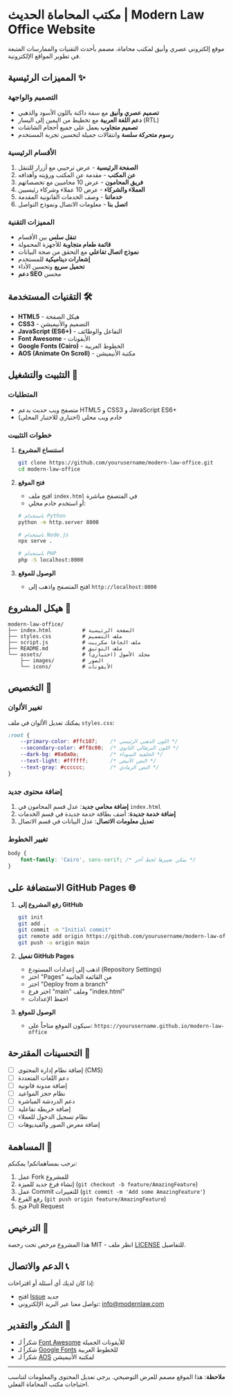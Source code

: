 # مكتب المحاماة الحديث | Modern Law Office Website

موقع إلكتروني عصري وأنيق لمكتب محاماة، مصمم بأحدث التقنيات والممارسات المتبعة في تطوير المواقع الإلكترونية.

## المميزات الرئيسية ✨

### التصميم والواجهة
- **تصميم عصري وأنيق** مع سمة داكنة باللون الأسود والذهبي
- **دعم اللغة العربية** مع تخطيط من اليمين إلى اليسار (RTL)
- **تصميم متجاوب** يعمل على جميع أحجام الشاشات
- **رسوم متحركة سلسة** وانتقالات جميلة لتحسين تجربة المستخدم

### الأقسام الرئيسية
1. **الصفحة الرئيسية** - عرض ترحيبي مع أزرار للتنقل
2. **عن المكتب** - مقدمة عن المكتب ورؤيته وأهدافه
3. **فريق المحامون** - عرض 10 محاميين مع تخصصاتهم
4. **العملاء والشركاء** - عرض 10 عملاء وشركاء رئيسيين
5. **خدماتنا** - وصف الخدمات القانونية المقدمة
6. **اتصل بنا** - معلومات الاتصال ونموذج التواصل

### المميزات التقنية
- **تنقل سلس** بين الأقسام
- **قائمة طعام متجاوبة** للأجهزة المحمولة
- **نموذج اتصال تفاعلي** مع التحقق من صحة البيانات
- **إشعارات ديناميكية** للمستخدم
- **تحميل سريع** وتحسين الأداء
- **دعم SEO** محسن

## التقنيات المستخدمة 🛠️

- **HTML5** - هيكل الصفحة
- **CSS3** - التصميم والأنيميشن
- **JavaScript (ES6+)** - التفاعل والوظائف
- **Font Awesome** - الأيقونات
- **Google Fonts (Cairo)** - الخطوط العربية
- **AOS (Animate On Scroll)** - مكتبة الأنيميشن

## التثبيت والتشغيل 🚀

### المتطلبات
- متصفح ويب حديث يدعم HTML5 و CSS3 و JavaScript ES6+
- خادم ويب محلي (اختياري للاختبار المحلي)

### خطوات التثبيت

1. **استنساخ المشروع**
   ```bash
   git clone https://github.com/yourusername/modern-law-office.git
   cd modern-law-office
   ```

2. **فتح الموقع**
   - افتح ملف `index.html` في المتصفح مباشرة
   - أو استخدم خادم محلي:
   ```bash
   # باستخدام Python
   python -m http.server 8000
   
   # باستخدام Node.js
   npx serve .
   
   # باستخدام PHP
   php -S localhost:8000
   ```

3. **الوصول للموقع**
   - افتح المتصفح واذهب إلى `http://localhost:8000`

## هيكل المشروع 📁

```
modern-law-office/
├── index.html          # الصفحة الرئيسية
├── styles.css          # ملف التصميم
├── script.js           # ملف الجافا سكريبت
├── README.md           # ملف التوثيق
└── assets/             # مجلد الأصول (اختياري)
    ├── images/         # الصور
    └── icons/          # الأيقونات
```

## التخصيص 🎨

### تغيير الألوان
يمكنك تعديل الألوان في ملف `styles.css`:

```css
:root {
    --primary-color: #ffc107;    /* اللون الذهبي الرئيسي */
    --secondary-color: #ff8c00;  /* اللون البرتقالي الثانوي */
    --dark-bg: #0a0a0a;          /* الخلفية السوداء */
    --text-light: #ffffff;       /* النص الأبيض */
    --text-gray: #cccccc;        /* النص الرمادي */
}
```

### إضافة محتوى جديد
1. **إضافة محامي جديد**: عدل قسم المحامون في `index.html`
2. **إضافة خدمة جديدة**: أضف بطاقة خدمة جديدة في قسم الخدمات
3. **تعديل معلومات الاتصال**: عدل البيانات في قسم الاتصال

### تغيير الخطوط
```css
body {
    font-family: 'Cairo', sans-serif; /* يمكن تغييرها لخط آخر */
}
```

## الاستضافة على GitHub Pages 🌐

1. **رفع المشروع إلى GitHub**
   ```bash
   git init
   git add .
   git commit -m "Initial commit"
   git remote add origin https://github.com/yourusername/modern-law-office.git
   git push -u origin main
   ```

2. **تفعيل GitHub Pages**
   - اذهب إلى إعدادات المستودع (Repository Settings)
   - اختر "Pages" من القائمة الجانبية
   - اختر "Deploy from a branch"
   - اختر فرع "main" وملف "index.html"
   - احفظ الإعدادات

3. **الوصول للموقع**
   - سيكون الموقع متاحاً على: `https://yourusername.github.io/modern-law-office`

## التحسينات المقترحة 🔮

- [ ] إضافة نظام إدارة المحتوى (CMS)
- [ ] دعم اللغات المتعددة
- [ ] إضافة مدونة قانونية
- [ ] نظام حجز المواعيد
- [ ] دعم الدردشة المباشرة
- [ ] إضافة خريطة تفاعلية
- [ ] نظام تسجيل الدخول للعملاء
- [ ] إضافة معرض الصور والفيديوهات

## المساهمة 🤝

نرحب بمساهماتكم! يمكنكم:

1. عمل Fork للمشروع
2. إنشاء فرع جديد للميزة (`git checkout -b feature/AmazingFeature`)
3. عمل Commit للتغييرات (`git commit -m 'Add some AmazingFeature'`)
4. رفع الفرع (`git push origin feature/AmazingFeature`)
5. فتح Pull Request

## الترخيص 📄

هذا المشروع مرخص تحت رخصة MIT - انظر ملف [LICENSE](LICENSE) للتفاصيل.

## الدعم والاتصال 📞

إذا كان لديك أي أسئلة أو اقتراحات:

- افتح [Issue](https://github.com/yourusername/modern-law-office/issues) جديد
- تواصل معنا عبر البريد الإلكتروني: info@modernlaw.com

## الشكر والتقدير 🙏

- شكراً لـ [Font Awesome](https://fontawesome.com/) للأيقونات الجميلة
- شكراً لـ [Google Fonts](https://fonts.google.com/) للخطوط العربية
- شكراً لـ [AOS](https://michalsnik.github.io/aos/) لمكتبة الأنيميشن

---

**ملاحظة**: هذا الموقع مصمم للعرض التوضيحي. يرجى تعديل المحتوى والمعلومات لتناسب احتياجات مكتب المحاماة الفعلي. 
